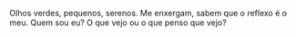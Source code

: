 Olhos verdes, pequenos, serenos. Me enxergam, sabem que o reflexo é o meu. Quem sou eu? O que vejo ou o que penso que vejo? 

